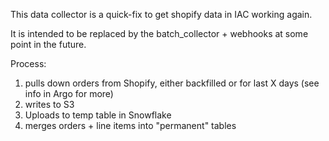 This data collector is a quick-fix to get shopify data in IAC working again.

It is intended to be replaced by the batch_collector + webhooks at some point in the future.

Process:

1. pulls down orders from Shopify, either backfilled or for last X days (see info in Argo for more)
2. writes to S3
3. Uploads to temp table in Snowflake
4. merges orders + line items into "permanent" tables
